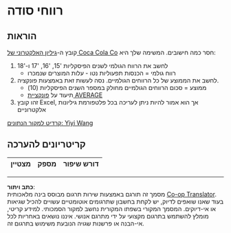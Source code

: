 <!--
CO_OP_TRANSLATOR_METADATA:
{
  "original_hash": "f824bfdb8b12d33293913f76f5c787c5",
  "translation_date": "2025-08-28T15:14:39+00:00",
  "source_file": "2-Working-With-Data/06-non-relational/assignment.md",
  "language_code": "he"
}
-->
# רווחי סודה

## הוראות

קובץ ה-[גיליון האלקטרוני של Coca Cola Co](../../../../2-Working-With-Data/06-non-relational/CocaColaCo.xlsx) חסר כמה חישובים. המשימה שלך היא:

1. לחשב את הרווח הגולמי לשנים הפיסקליות '15, '16, '17 ו-'18  
    - רווח גולמי = הכנסות תפעוליות נטו - עלות המוצרים שנמכרו  
1. לחשב את הממוצע של כל הרווחים הגולמיים. נסה לעשות זאת באמצעות פונקציה.  
    - ממוצע = סכום הרווחים הגולמיים מחולק במספר השנים הפיסקליות (10)  
    - תיעוד על [פונקציית AVERAGE](https://support.microsoft.com/en-us/office/average-function-047bac88-d466-426c-a32b-8f33eb960cf6)  
1. זהו קובץ Excel, אך הוא אמור להיות ניתן לעריכה בכל פלטפורמת גיליונות אלקטרוניים  

[קרדיט למקור הנתונים: Yiyi Wang](https://www.kaggle.com/yiyiwang0826/cocacola-excel)

## קריטריונים להערכה

מצטיין | מספק | דורש שיפור  
--- | --- | --- |  

---

**כתב ויתור**:  
מסמך זה תורגם באמצעות שירות תרגום מבוסס בינה מלאכותית [Co-op Translator](https://github.com/Azure/co-op-translator). בעוד שאנו שואפים לדיוק, יש לקחת בחשבון שתרגומים אוטומטיים עשויים להכיל שגיאות או אי-דיוקים. המסמך המקורי בשפתו המקורית נחשב למקור הסמכותי. למידע קריטי, מומלץ להשתמש בתרגום מקצועי על ידי מתרגם אנושי. איננו נושאים באחריות לכל אי-הבנה או פרשנות שגויה הנובעת משימוש בתרגום זה.
